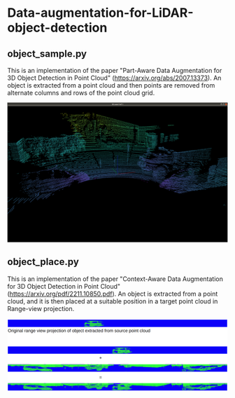 # Data-augmentation-for-LiDAR-object-detection

## object_sample.py

This is an implementation of the paper "Part-Aware Data Augmentation for 3D Object Detection in Point Cloud" (https://arxiv.org/abs/2007.13373). An object is extracted from a point cloud and then points are removed from alternate columns and rows of the point cloud grid. 

![alt text](https://github.com/siddharth130500/DGR/blob/main/60_01.png?raw=true)

## object_place.py

This is an implementation of the paper "Context-Aware Data Augmentation for 3D Object Detection in Point Cloud" (https://arxiv.org/pdf/2211.10850.pdf). An object is extracted from a point cloud, and it is then placed at a suitable position in a target point cloud in Range-view projection.

![alt text](https://github.com/siddharth130500/Data-augmentation-for-LiDAR-object-detection/blob/main/CA-aug.png?raw=true)

